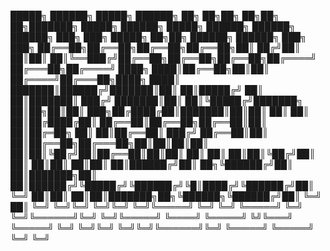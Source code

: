 
 █████╗ ██████╗  █████╗ ██████╗ ██╗  ██╗██╗   ██╗██╗  ██╗███████╗ █████╗ ██████╗  █████╗  ██████╗  ██████╗  ██████╗ ███╗   ███╗ █████╗ ██╗██╗         ██████╗ ██████╗ ███╗   ███╗
██╔══██╗██╔══██╗██╔══██╗██╔══██╗██║ ██╔╝██║   ██║██║  ██║╚══███╔╝██╔══██╗██╔══██╗██╔══██╗██╔════╝ ██╔═══██╗██╔════╝ ████╗ ████║██╔══██╗██║██║        ██╔════╝██╔═══██╗████╗ ████║
███████║██████╔╝███████║██║  ██║█████╔╝ ██║   ██║███████║  ███╔╝ ███████║██║  ██║╚█████╔╝███████╗ ██║██╗██║██║  ███╗██╔████╔██║███████║██║██║        ██║     ██║   ██║██╔████╔██║
██╔══██║██╔══██╗██╔══██║██║  ██║██╔═██╗ ██║   ██║██╔══██║ ███╔╝  ██╔══██║██║  ██║██╔══██╗██╔═══██╗██║██║██║██║   ██║██║╚██╔╝██║██╔══██║██║██║        ██║     ██║   ██║██║╚██╔╝██║
██║  ██║██║  ██║██║  ██║██████╔╝██║  ██╗╚██████╔╝██║  ██║███████╗██║  ██║██████╔╝╚█████╔╝╚██████╔╝╚█║████╔╝╚██████╔╝██║ ╚═╝ ██║██║  ██║██║███████╗██╗╚██████╗╚██████╔╝██║ ╚═╝ ██║
╚═╝  ╚═╝╚═╝  ╚═╝╚═╝  ╚═╝╚═════╝ ╚═╝  ╚═╝ ╚═════╝ ╚═╝  ╚═╝╚══════╝╚═╝  ╚═╝╚═════╝  ╚════╝  ╚═════╝  ╚╝╚═══╝  ╚═════╝ ╚═╝     ╚═╝╚═╝  ╚═╝╚═╝╚══════╝╚═╝ ╚═════╝ ╚═════╝ ╚═╝     ╚═╝
                                                                                                                                                                                 

